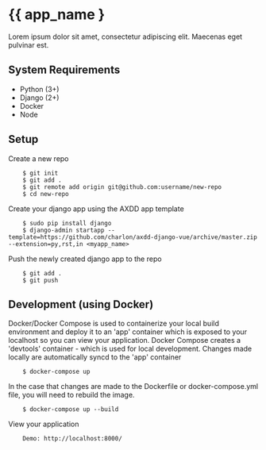 # {{ app_name }

Lorem ipsum dolor sit amet, consectetur adipiscing elit. Maecenas eget pulvinar est.

## System Requirements

- Python (3+)
- Django (2+)
- Docker
- Node

## Setup

Create a new repo

        $ git init
        $ git add .
        $ git remote add origin git@github.com:username/new-repo
        $ cd new-repo

Create your django app using the AXDD app template

        $ sudo pip install django
        $ django-admin startapp --template=https://github.com/charlon/axdd-django-vue/archive/master.zip --extension=py,rst,in <myapp_name>

Push the newly created django app to the repo

        $ git add .
        $ git push

## Development (using Docker)

Docker/Docker Compose is used to containerize your local build environment and deploy it to an 'app' container which is exposed to your localhost so you can view your application. Docker Compose creates a 'devtools' container - which is used for local development. Changes made locally are automatically syncd to the 'app' container

        $ docker-compose up

In the case that changes are made to the Dockerfile or docker-compose.yml file, you will need to rebuild the image.

        $ docker-compose up --build

View your application

        Demo: http://localhost:8000/
